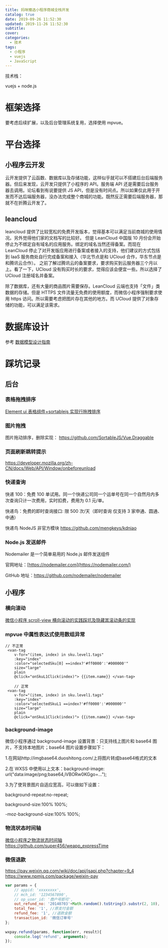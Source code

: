 ```yaml
---
title: 妈咪臻选小程序商城全栈开发
catalog: true
date: 2019-09-26 11:52:30
updated: 2019-11-26 11:52:30
subtitle:
cover:
categories:
  - 技术
tags:
  - 小程序
  - vuejs
  - JavaScript
---
```


技术栈：

vuejs + node.js

<!--more-->

# 框架选择

要考虑后续扩展，以及后台管理系统复用，选择使用 mpvue。

# 平台选择

## 小程序云开发

云开发提供了云函数、数据库以及存储功能，这样似乎就可以不搭建后台后端服务器。但后来发现，云开发只提供了小程序的 API。服务端 API 还是需要后台服务器去调用。论坛看到有说要提供 JS API，但是没有时间点。所以如果仅此用于开发而不达后端服务器，没办法完成整个商城的功能。既然反正需要后端服务器，那就不在折腾云开发了。

## leancloud

leancloud 提供了比较宽松的免费开发版本，觉得基本可以满足当前商城的使用情况。另外觉得他们家的文档写的比较好。
但是 LeanCloud 中国版 10 月份会开始停止为不绑定自有域名的应用服务。绑定的域名当然还得备案。而现在 LeanCloud 停止了对开发版应用进行备案或者接入的支持，他们建议的方式包括到 IaaS 服务商处自行完成备案和接入（华北节点是和 UCloud 合作，华东节点是和腾讯云合作）。
之前了解过腾讯云的备案要求，要求购买到云服务器三个月以上。看了一下，UCloud 没有购买时长的要求，觉得应该会便宜一些。所以选择了 UCloud 注册域名并备案。

除了数据库，还有大量的商品图片需要保存。LeanCloud 云端也支持「文件」类数据的存储。但是 HTTPS 文件流量无免费的使用额度，而微信小程序强制要求使用 https 访问。所以需要考虑把图片存在其他的地方。而 UCloud 提供了对象存储的功能，可以满足该需求。

# 数据库设计

参考 [数据模型设计指南](https://leancloud.cn/docs/relation-guide.html)

# 踩坑记录

## 后台

### 表格拖拽排序

[Element ui 表格组件+sortablejs 实现行拖拽排序](https://segmentfault.com/a/1190000020210917)

### 图片拖拽

图片拖动排序，删除实现： https://github.com/SortableJS/Vue.Draggable

### 页面刷新跳转提示

https://developer.mozilla.org/zh-CN/docs/Web/API/Window/onbeforeunload

### 快递查询

快递 100：免费 100 单试用。同一个快递公司同一个运单号在同一个自然月内多次查询只计一次费用，实时扣费，费用为 0.1 元/单。

快递鸟：免费的即时查询接口: 限 500 次/天（即时查询 仅支持 3 家申通、圆通、中通）

快递鸟 NodeJS 非官方模块 https://github.com/mengkeys/kdniao

### Node.js 发送邮件

Nodemailer 是一个简单易用的 Node.js 邮件发送组件

官网地址：[https://nodemailer.com](https://nodemailer.com/)

GitHub 地址：https://github.com/nodemailer/nodemailer

## 小程序

### 横向滚动

[微信小程序 scroll-view 横向滚动的实践踩坑及隐藏其滚动条的实现](https://segmentfault.com/a/1190000018500042)

### mpvue 中属性表达式使用数组异常

```
// 不正常
 <van-tag
    v-for="(item, index) in sku.level1.tags"
    :key="index"
    :color="selectedSku[0] ==index?'#ff0000':'#000000'"
    size="large"
    plain
    @click="onSkuL1Click(index)"> {{item.name}} </van-tag>

    // 正常
 <van-tag
    v-for="(item, index) in sku.level1.tags"
    :key="index"
    :color="selectedSkuL1 ==index?'#ff0000':'#000000'"
    size="large"
    plain
    @click="onSkuL1Click(index)"> {{item.name}} </van-tag>
```

### background-image

微信小程序通过 background-image 设置背景：只支持线上图片和 base64 图片，不支持本地图片；base64 图片设置步骤如下：

1.在网站http://imgbase64.duoshitong.com/上将图片转成base64格式的文本

2.在 WXSS 中使用以上文本：background-image: url("data:image/png;base64,iVBORw0KGgo=...");

3.为了使背景图片自适应宽高，可以做如下设置：

background-repeat:no-repeat;

background-size:100% 100%;

-moz-background-size:100% 100%;

### 物流状态时间轴

[微信小程序之物流状态时间轴](https://juejin.im/post/5bd17b0be51d457ab36d00b3) https://github.com/super456/weapp_expressTime

### 微信退款

https://pay.weixin.qq.com/wiki/doc/api/jsapi.php?chapter=9_4
https://www.npmjs.com/package/weixin-pay
```js
var params = {
    // appid: 'xxxxxxxx',
    // mch_id: '1234567890',
    // op_user_id: '商户号即可',
    out_refund_no: '20140703'+Math.random().toString().substr(2, 10),
    total_fee: '1', //原支付金额
    refund_fee: '1', //退款金额
    transaction_id: '微信订单号'
};
 
wxpay.refund(params, function(err, result){
    console.log('refund', arguments);
});
```

#
